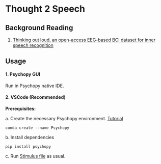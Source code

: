 # Thought 2 Speech

## Background Reading
1. [Thinking out loud, an open-access EEG-based BCI dataset for inner speech recognition](https://www.nature.com/articles/s41597-022-01147-2)

## Usage
#### 1. Psychopy GUI
Run in Psychopy native IDE.
#### 2. VSCode (Recommended)
**Prerequisites:** 

a. Create the necessary Psychopy environment. [Tutorial](https://www.psychopy.org/download.html#pip-install)
```
conda create --name Psychopy
```
b. Install dependencies
```
pip install psychopy
```

c. Run [Stimulus file](https://github.com/armaanchowfin/Thought2Speech/blob/main/Experiment%20Protocol%20-%20Pyschopy/stimuli_psycho.py) as usual. 

